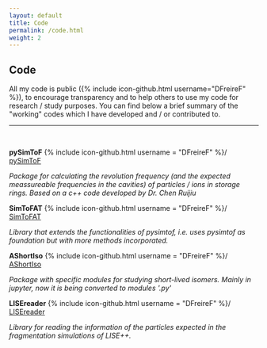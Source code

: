 ```yaml
---
layout: default
title: Code
permalink: /code.html
weight: 2
---
```


## Code

All my code is public ({% include icon-github.html username="DFreireF" %}), to encourage transparency and to help others to use my code for research / study purposes.
You can find below a brief summary of the "working" codes which I have developed and / or contributed to.

---   
<br>

**pySimToF** {% include icon-github.html username = "DFreireF" %}/ [pySimToF](https://github.com/DFreireF/pysimtof)

*Package for calculating the revolution frequency (and the expected meassureable frequencies in the cavities) of particles / ions in storage rings. Based on a c++ code developed by Dr. Chen Ruijiu*

**SimToFAT** {% include icon-github.html username = "DFreireF" %}/ [SimToFAT](https://github.com/DFreireF/simtofat)

*Library that extends the functionalities of pysimtof, i.e. uses pysimtof as foundation but with more methods incorporated.*

**AShortIso** {% include icon-github.html username = "DFreireF" %}/ [AShortIso](https://github.com/DFreireF/ashortiso)

*Package with specific modules for studying short-lived isomers. Mainly in jupyter, now it is being converted to modules '.py'*

**LISEreader** {% include icon-github.html username = "DFreireF" %}/ [LISEreader](https://github.com/gwgwhc/lisereader)

*Library for reading the information of the particles expected in the fragmentation simulations of LISE++.*

